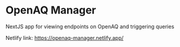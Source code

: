 # OpenAQ Manager

NextJS app for viewing endpoints on OpenAQ and triggering queries

Netlify link: https://openaq-manager.netlify.app/
